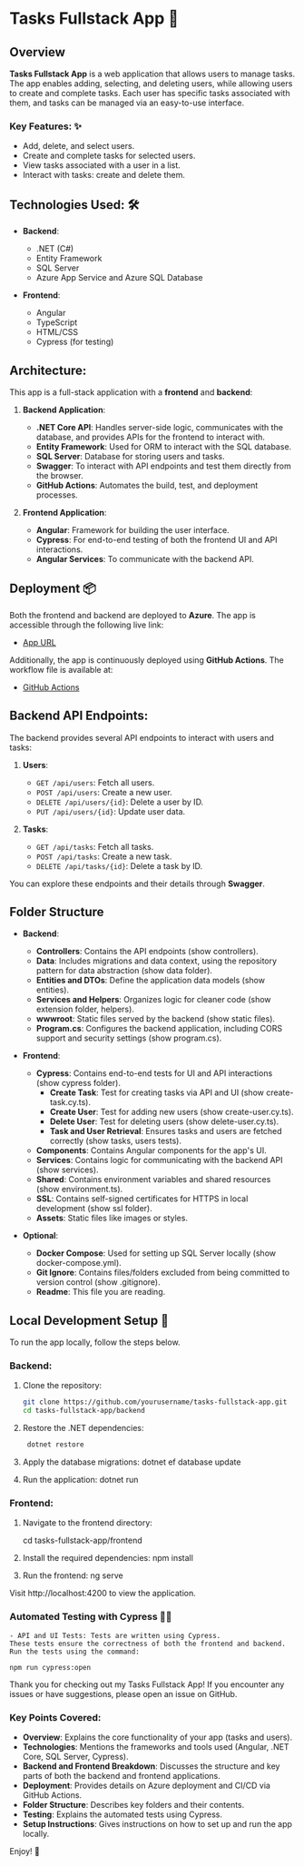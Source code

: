 # Tasks Fullstack App 🚀

## Overview 

**Tasks Fullstack App** is a web application that allows users to manage tasks. The app enables adding, selecting, and deleting users, while allowing users to create and complete tasks. Each user has specific tasks associated with them, and tasks can be managed via an easy-to-use interface.

### Key Features: ✨
- Add, delete, and select users.
- Create and complete tasks for selected users.
- View tasks associated with a user in a list.
- Interact with tasks: create and delete them.

## Technologies Used: 🛠️
- **Backend**: 
  - .NET (C#)
  - Entity Framework
  - SQL Server
  - Azure App Service and Azure SQL Database
  
- **Frontend**: 
  - Angular
  - TypeScript
  - HTML/CSS
  - Cypress (for testing)

## Architecture:
This app is a full-stack application with a **frontend** and **backend**:

1. **Backend Application**:
    - **.NET Core API**: Handles server-side logic, communicates with the database, and provides APIs for the frontend to interact with.
    - **Entity Framework**: Used for ORM to interact with the SQL database.
    - **SQL Server**: Database for storing users and tasks.
    - **Swagger**: To interact with API endpoints and test them directly from the browser.
    - **GitHub Actions**: Automates the build, test, and deployment processes.

2. **Frontend Application**:
    - **Angular**: Framework for building the user interface.
    - **Cypress**: For end-to-end testing of both the frontend UI and API interactions.
    - **Angular Services**: To communicate with the backend API.

## Deployment 📦

Both the frontend and backend are deployed to **Azure**. The app is accessible through the following live link:
- [App URL](https://tasks-fullstack-app-a3fnb9f6cyf2cuca.northeurope-01.azurewebsites.net/)

Additionally, the app is continuously deployed using **GitHub Actions**. The workflow file is available at: 
- [GitHub Actions](https://github.com/stammath3/tasks/actions)

## Backend API Endpoints:

The backend provides several API endpoints to interact with users and tasks:

1. **Users**:
    - `GET /api/users`: Fetch all users.
    - `POST /api/users`: Create a new user.
    - `DELETE /api/users/{id}`: Delete a user by ID.
    - `PUT /api/users/{id}`: Update user data.

2. **Tasks**:
    - `GET /api/tasks`: Fetch all tasks.
    - `POST /api/tasks`: Create a new task.
    - `DELETE /api/tasks/{id}`: Delete a task by ID.

You can explore these endpoints and their details through **Swagger**.

## Folder Structure

- **Backend**:
    - **Controllers**: Contains the API endpoints (show controllers).
    - **Data**: Includes migrations and data context, using the repository pattern for data abstraction (show data folder).
    - **Entities and DTOs**: Define the application data models (show entities).
    - **Services and Helpers**: Organizes logic for cleaner code (show extension folder, helpers).
    - **wwwroot**: Static files served by the backend (show static files).
    - **Program.cs**: Configures the backend application, including CORS support and security settings (show program.cs).

- **Frontend**:
    - **Cypress**: Contains end-to-end tests for UI and API interactions (show cypress folder).
        - **Create Task**: Test for creating tasks via API and UI (show create-task.cy.ts).
        - **Create User**: Test for adding new users (show create-user.cy.ts).
        - **Delete User**: Test for deleting users (show delete-user.cy.ts).
        - **Task and User Retrieval**: Ensures tasks and users are fetched correctly (show tasks, users tests).
    - **Components**: Contains Angular components for the app's UI.
    - **Services**: Contains logic for communicating with the backend API (show services).
    - **Shared**: Contains environment variables and shared resources (show environment.ts).
    - **SSL**: Contains self-signed certificates for HTTPS in local development (show ssl folder).
    - **Assets**: Static files like images or styles.

- **Optional**:
    - **Docker Compose**: Used for setting up SQL Server locally (show docker-compose.yml).
    - **Git Ignore**: Contains files/folders excluded from being committed to version control (show .gitignore).
    - **Readme**: This file you are reading.

## Local Development Setup 🌱

To run the app locally, follow the steps below.

### Backend:

1. Clone the repository:
   ```bash
   git clone https://github.com/yourusername/tasks-fullstack-app.git
   cd tasks-fullstack-app/backend

2. Restore the .NET dependencies:
   ```bash
    dotnet restore

3. Apply the database migrations:
    dotnet ef database update

4. Run the application:
    dotnet run


### Frontend:

1. Navigate to the frontend directory:

    cd tasks-fullstack-app/frontend

2. Install the required dependencies: 
    npm install

3. Run the frontend: 
    ng serve

Visit http://localhost:4200 to view the application.

### Automated Testing with Cypress 🧑‍💻

    - API and UI Tests: Tests are written using Cypress. 
    These tests ensure the correctness of both the frontend and backend. 
    Run the tests using the command:

    npm run cypress:open

Thank you for checking out my Tasks Fullstack App! If you encounter any issues or have suggestions, please open an issue on GitHub.

### Key Points Covered:
- **Overview**: Explains the core functionality of your app (tasks and users).
- **Technologies**: Mentions the frameworks and tools used (Angular, .NET Core, SQL Server, Cypress).
- **Backend and Frontend Breakdown**: Discusses the structure and key parts of both the backend and frontend applications.
- **Deployment**: Provides details on Azure deployment and CI/CD via GitHub Actions.
- **Folder Structure**: Describes key folders and their contents.
- **Testing**: Explains the automated tests using Cypress.
- **Setup Instructions**: Gives instructions on how to set up and run the app locally.

Enjoy! 🎉